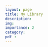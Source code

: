 ```yaml
---
layout: page
title: My Library
description:
img:
importance: 2
category:
pdf : 
---
```


<script src="https://bibbase.org/show?bib=https%3A%2F%2Fapi.zotero.org%2Fusers%2F17061271%2Fcollections%2FNCKC3ZDT%2Fitems%3Fkey%3Dc22zX9grBLuoYaQuL2r6TYSS%26format%3Dbibtex%26limit%3D100&jsonp=1&showSearch=true&groupby=year&sort=author_short&theme=mila"></script> 